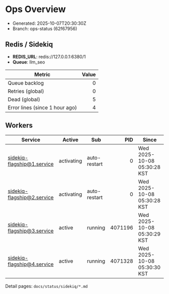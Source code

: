 # Ops Overview

- Generated: 2025-10-07T20:30:30Z
- Branch: ops-status (62f67956)

## Redis / Sidekiq
- **REDIS_URL**: redis://127.0.0.1:6380/1
- **Queue**: llm_seo

| Metric | Value |
|---|---:|
| Queue backlog | 0 |
| Retries (global) | 0 |
| Dead (global) | 5 |
| Error lines (since 1 hour ago) | 4 |

## Workers
| Service | Active | Sub | PID | Since |
|---|---|---|---:|---|
| sidekiq-flagship@1.service | activating | auto-restart | 0 | Wed 2025-10-08 05:30:28 KST |
| sidekiq-flagship@2.service | activating | auto-restart | 0 | Wed 2025-10-08 05:30:28 KST |
| sidekiq-flagship@3.service | active | running | 4071196 | Wed 2025-10-08 05:30:29 KST |
| sidekiq-flagship@4.service | active | running | 4071328 | Wed 2025-10-08 05:30:30 KST |

Detail pages: `docs/status/sidekiq/*.md`
